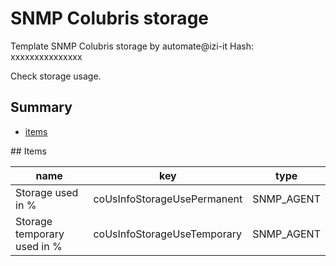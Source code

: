 # SNMP Colubris storage
Template SNMP Colubris  storage by automate@izi-it
Hash: xxxxxxxxxxxxxxx

Check storage usage.
## Summary
* [items](#items)

<a name="items" />
## Items

| name | key | type |
| ------------- |------------- |------------- |
| Storage used in % | coUsInfoStorageUsePermanent | SNMP_AGENT |
| Storage temporary used in % | coUsInfoStorageUseTemporary | SNMP_AGENT |
